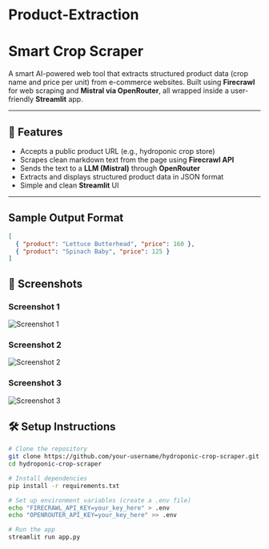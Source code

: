 # Product-Extraction
# Smart Crop Scraper

A smart AI-powered web tool that extracts structured product data (crop name and price per unit) from e-commerce websites. Built using **Firecrawl** for web scraping and **Mistral via OpenRouter**, all wrapped inside a user-friendly **Streamlit** app.

---

## 🚀 Features

- Accepts a public product URL (e.g., hydroponic crop store)
- Scrapes clean markdown text from the page using **Firecrawl API**
- Sends the text to a **LLM (Mistral)** through **OpenRouter**
- Extracts and displays structured product data in JSON format
- Simple and clean **Streamlit** UI

---

##  Sample Output Format

```json
[
  { "product": "Lettuce Butterhead", "price": 160 },
  { "product": "Spinach Baby", "price": 125 }
]
```
## 📸 Screenshots

### Screenshot 1 
![Screenshot 1](https://github.com/user-attachments/assets/0f26c09a-f498-4fd0-9467-dc9c183f0619)

### Screenshot 2 
![Screenshot 2](https://github.com/user-attachments/assets/5bad1093-eeb8-41a3-bd8a-7ab2338f2590)

### Screenshot 3
![Screenshot 3](https://github.com/user-attachments/assets/12a45f60-c1cc-4eea-84ef-cc8952fbbfbd)

## 🛠️ Setup Instructions

```bash
# Clone the repository
git clone https://github.com/your-username/hydroponic-crop-scraper.git
cd hydroponic-crop-scraper

# Install dependencies
pip install -r requirements.txt

# Set up environment variables (create a .env file)
echo "FIRECRAWL_API_KEY=your_key_here" > .env
echo "OPENROUTER_API_KEY=your_key_here" >> .env

# Run the app
streamlit run app.py






